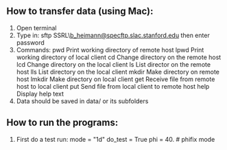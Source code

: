 ## How to transfer data (using Mac):
1. Open terminal
2. Type in:
    sftp SSRL\\b_heimann@specftp.slac.stanford.edu
then enter password
3. Commands: 
pwd     Print working directory of remote host
lpwd    Print working directory of local client
cd      Change directory on the remote host
lcd     Change directory on the local client
ls      List director on the remote host
lls     List directory on the local client
mkdir   Make directory on remote host
lmkdir  Make directory on local client
get     Receive file from remote host to local client
put     Send file from local client to remote host
help    Display help text
4. Data should be saved in data/ or its subfolders 


## How to run the programs:
1. First do a test run:
mode = "1d"
do_test = True
phi = 40. # phifix mode

